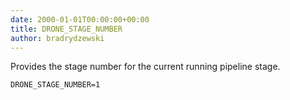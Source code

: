 ```yaml
---
date: 2000-01-01T00:00:00+00:00
title: DRONE_STAGE_NUMBER
author: bradrydzewski
---
```


Provides the stage number for the current running pipeline stage.

```
DRONE_STAGE_NUMBER=1
```
